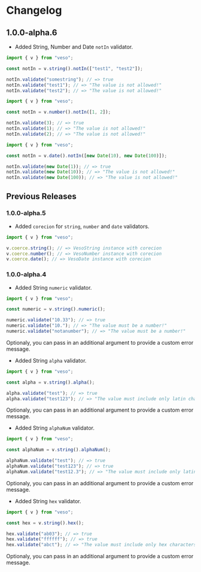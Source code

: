 # Changelog

## 1.0.0-alpha.6

- Added String, Number and Date `notIn` validator.

```ts
import { v } from "veso";

const notIn = v.string().notIn(["test1", "test2"]);

notIn.validate("somestring"); // => true
notIn.validate("test1"); // => "The value is not allowed!"
notIn.validate("test2"); // => "The value is not allowed!"
```

```ts
import { v } from "veso";

const notIn = v.number().notIn([1, 2]);

notIn.validate(3); // => true
notIn.validate(1); // => "The value is not allowed!"
notIn.validate(2); // => "The value is not allowed!"
```

```ts
import { v } from "veso";

const notIn = v.date().notIn([new Date(10), new Date(100)]);

notIn.validate(new Date(1)); // => true
notIn.validate(new Date(10)); // => "The value is not allowed!"
notIn.validate(new Date(100)); // => "The value is not allowed!"
```

## Previous Releases

### 1.0.0-alpha.5

- Added `corecion` for `string`, `number` and `date` validators.

```ts
import { v } from "veso";

v.coerce.string(); // => VesoString instance with corecion
v.coerce.number(); // => VesoNumber instance with corecion
v.coerce.date(); // => VesoDate instance with corecion
```

### 1.0.0-alpha.4

- Added String `numeric` validator.

```ts
import { v } from "veso";

const numeric = v.string().numeric();

numeric.validate("10.33"); // => true
numeric.validate("10."); // => "The value must be a number!"
numeric.validate("notanumber"); // => "The value must be a number!"
```

Optionaly, you can pass in an additional argument to provide a custom error message.

- Added String `alpha` validator.

```ts
import { v } from "veso";

const alpha = v.string().alpha();

alpha.validate("test"); // => true
alpha.validate("test123"); // => "The value must include only latin characters!"
```

Optionaly, you can pass in an additional argument to provide a custom error message.

- Added String `alphaNum` validator.

```ts
import { v } from "veso";

const alphaNum = v.string().alphaNum();

alphaNum.validate("test"); // => true
alphaNum.validate("test123"); // => true
alphaNum.validate("test12.3"); // => "The value must include only latin characters and numbers!"
```

Optionaly, you can pass in an additional argument to provide a custom error message.

- Added String `hex` validator.

```ts
import { v } from "veso";

const hex = v.string().hex();

hex.validate("ab03"); // => true
hex.validate("ffffff"); // => true
hex.validate("abct"); // => "The value must include only hex characters!"
```

Optionaly, you can pass in an additional argument to provide a custom error message.
